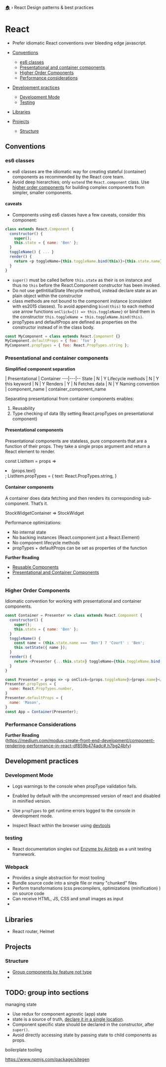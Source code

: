 [🏠](README.md) › React Design patterns & best practices


# React

- Prefer idiomatic React conventions over bleeding edge javascript.  

- [Conventions](#conventions)
  - [es6 classes](#es6-classes)
  - [Presentational and container components](#presentational-and-container-components)
  - [Higher Order Components](#Higher-order-components)
  - [Performance considerations](#performance-considerations)
- [Development practices](#development-practices)
  - [Development Mode](#development-mode)
  - [Testing](#testing)
- [Libraries](#libraries)
- [Projects](#projects)
  - [Structure](#structure)

## Conventions

### es6 classes

- es6 classes are the idiomatic way for creating stateful (container) components as recommended by the React core team.  
- Avoid deep hierarchies; only `extend` the `React.component` class. Use [higher order components](#Higher-order-components) for building complex components from simpler, smaller components.  

#### caveats  
- Components using es6 classes have a few caveats, consider this component:

```javascript
class extends React.Component {
  constructor() {
    super();
    this.state = { name: 'Ben' };
  }
  toggleName() { ... }
  render() {
    return <p toggleName={this.toggleName.bind(this)}>{this.state.name}</p>
  }
}
```

- `super()` must be called before `this.state` as their is on instance and thus no `this` before the React.Component constructor has been invoked.
- Do not use getIntitialState lifecycle method, instead declare state as an plain object within the constructor
- class methods are not bound to the component instance (consistent with es2015 classes). To avoid appending `bind(this)` to each method use arrow functions `onClick={() => this.toggleName}` or bind them in the constructor `this.toggleName = this.toggleName.bind(this)`.
- propTypes and defaultProps are defined as properties on the constructor instead of in the class body.

```javascript
const MyComponent = class extends React.Component {}
MyComponent.defaultProps = { foo: 'foo' }
MyComponent.propTypes = { foo: React.PropTypes.string };
```


### Presentational and container components

**Simplified component separation**

   | Presentational |  Container
---|---|--
State | N |  Y
Lifecycle methods   | N | Y
this keyword | N | Y
Renders | Y | N
Fetches data | N | Y
Naming convention | component_name | container_component_name

Separating presentational from container components enables:  
  1. Reusability  
  1. Type checking of data (By setting React.propTypes on presentational component)  


#### Presentational components  
Presentational components are stateless, pure components that are a function of their props. They take a single props argument and return a React element to render.

const ListItem = props => <li>{props.text}</li>;
ListItem.propTypes = {
  text: React.PropTypes.string,
}


#### Container components  
A container does data fetching and then renders its corresponding sub-component. That’s it.

StockWidgetContainer => StockWidget

Performance optimizations:  
- No internal state
- No backing instances (React.component just a React.Element)
- No component lifecycle methods
- propTypes + defaultProps can be set as properties of the function

**Further Reading**  
- [Reusable Components](https://facebook.github.io/react/docs/reusable-components.html)
- [Presentational and Container Components](https://medium.com/@dan_abramov/smart-and-dumb-components-7ca2f9a7c7d0)
- [](https://medium.com/@learnreact/container-components-c0e67432e005#.grklqyxu6)


### Higher Order Components
Idiomatic convention for working with presentational and container components.  


```javascript
const Container = Presenter => class extends React.Component {
  constructor() {
    super();
    this.state = { name: 'Ben' };
  }
  toggleName() {
    const name = (this.state.name === 'Ben') ? 'Court' : 'Ben';
    this.setState({ name });
  }
  render() {
    return <Presenter {...this.state} toggleName={this.toggleName.bind(this)} />
  }
}

const Presenter = props => <p onClick={props.toggleName}>{props.name}</p>;
Presenter.propTypes = {
  name: React.PropTypes.number,
}
Presenter.defaultProps = {
  name: 'Mason',
}
const App = Container(Presenter);
```

### Performance Considerations  

**Further Reading**  
(https://medium.com/modus-create-front-end-development/component-rendering-performance-in-react-df859b474adc#.h7bg24bfy)

## Development practices


### Development Mode

- Logs warnings to the console when propType validation fails.  
- Enabled by default with the uncompressed version of react and disabled in minified version.  
- Use `propTypes` to get runtime errors logged to the console in development mode.  


- Inspect React within the browser using [devtools]()


### testing

- React documentation singles out [Enzyme by Airbnb](http://airbnb.io/enzyme/) as a unit testing framework.  


### Webpack

- Provides a single abstraction for most tooling
- Bundle source code into a single file or many "chunked" files
- Perform transformations (css precompilers,  optimizations (minification) ) on source code
- Can receive HTML, JS, CSS and small images as input
-


## Libraries


- React router, Helmet


## Projects

### Structure

- [Group components by feature not type](https://vimeo.com/168648012)
-






## TODO: group into sections

managing state
- Use redux for component agnostic (app) state
- state is a source of truth, [declare it in a single location](https://facebook.github.io/react/tips/props-in-getInitialState-as-anti-pattern.html).
- Component specific state should be declared in the constructor, after `super()`.  
- Avoid directly accessing state by passing state to child components as props.


boilerplate tooling

https://www.npmjs.com/package/sitegen

